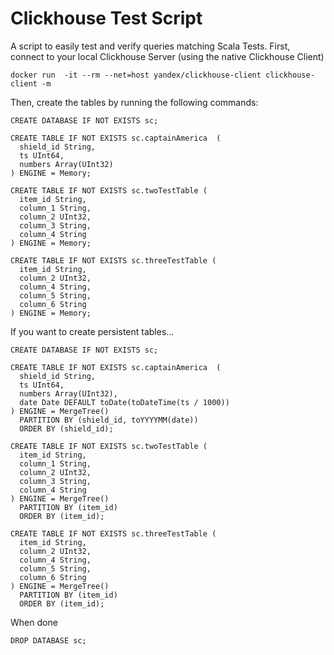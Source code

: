 # Clickhouse Test Script 

A script to easily test and verify queries matching Scala Tests.
First, connect to your local Clickhouse Server (using the native Clickhouse Client)

```
docker run  -it --rm --net=host yandex/clickhouse-client clickhouse-client -m
```

Then, create the tables by running the following commands:

```
CREATE DATABASE IF NOT EXISTS sc;

CREATE TABLE IF NOT EXISTS sc.captainAmerica  (
  shield_id String,
  ts UInt64,
  numbers Array(UInt32)
) ENGINE = Memory;

CREATE TABLE IF NOT EXISTS sc.twoTestTable (
  item_id String,
  column_1 String,
  column_2 UInt32,
  column_3 String,
  column_4 String
) ENGINE = Memory;

CREATE TABLE IF NOT EXISTS sc.threeTestTable (
  item_id String,
  column_2 UInt32,
  column_4 String,
  column_5 String,
  column_6 String
) ENGINE = Memory;
```
If you want to create persistent tables...
```
CREATE DATABASE IF NOT EXISTS sc;

CREATE TABLE IF NOT EXISTS sc.captainAmerica  (
  shield_id String,
  ts UInt64,
  numbers Array(UInt32),
  date Date DEFAULT toDate(toDateTime(ts / 1000))
) ENGINE = MergeTree()
  PARTITION BY (shield_id, toYYYYMM(date))
  ORDER BY (shield_id);

CREATE TABLE IF NOT EXISTS sc.twoTestTable (
  item_id String,
  column_1 String,
  column_2 UInt32,
  column_3 String,
  column_4 String
) ENGINE = MergeTree()
  PARTITION BY (item_id)
  ORDER BY (item_id);

CREATE TABLE IF NOT EXISTS sc.threeTestTable (
  item_id String,
  column_2 UInt32,
  column_4 String,
  column_5 String,
  column_6 String
) ENGINE = MergeTree()
  PARTITION BY (item_id)
  ORDER BY (item_id);
```

When done
```
DROP DATABASE sc;
```
